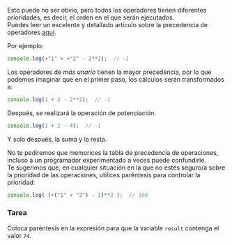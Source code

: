 Esto puede no ser obvio, pero todos los operadores tienen diferentes prioridades, es decir, el orden en el que serán ejecutados.  
Puedes leer un excelente y detallado artículo sobre la precedencia de operadores [aquí](https://developer.mozilla.org/en-US/docs/Web/JavaScript/Reference/Operators/Operator_precedence).  

Por ejemplo:  
```javascript
console.log(+"1" + +"2" - 2**2);  // -1
```
Los operadores de _más unario_ tienen la mayor precedencia, por lo que podemos imaginar que en el primer paso, los cálculos serán transformados a:  

```javascript
console.log(1 + 2 - 2**2);  // -1
```

Después, se realizará la operación de potenciación.  
```javascript
console.log(1 + 2 - 4);  // -1
```
Y solo después, la suma y la resta.  

No te pediremos que memorices la tabla de precedencia de operaciones, incluso a un programador experimentado a veces puede confundirle.  
Te sugerimos que, en cualquier situación en la que no estés seguro/a sobre la prioridad de las operaciones, utilices paréntesis para controlar la prioridad:  
```javascript
console.log( (+("1" + "2") - 2)**2 );  // 100
```

### Tarea  
Coloca paréntesis en la expresión para que la variable `result` contenga el valor `74`.